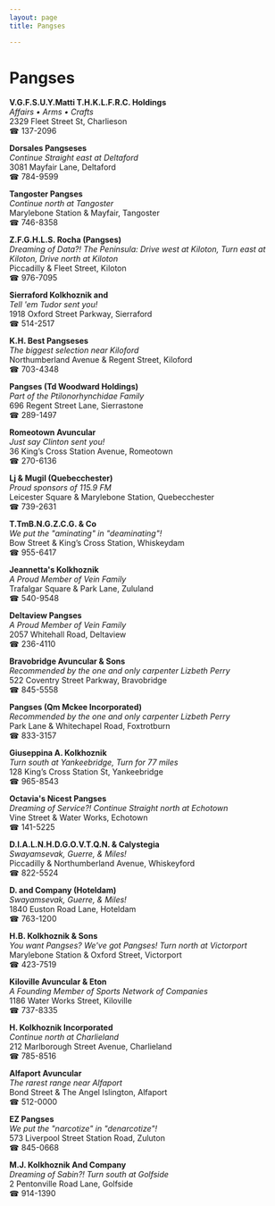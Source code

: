 ```yaml
---
layout: page 
title: Pangses

---
```



# Pangses


 **V.G.F.S.U.Y.Matti T.H.K.L.F.R.C. Holdings**  
_Affairs • Arms • Crafts_  
2329 Fleet Street St, Charlieson  
☎ 137-2096

**Dorsales Pangseses**  
_Continue Straight east at Deltaford_  
3081 Mayfair Lane, Deltaford  
☎ 784-9599

**Tangoster Pangses**  
_Continue north at Tangoster_  
Marylebone Station & Mayfair, Tangoster  
☎ 746-8358

**Z.F.G.H.L.S. Rocha (Pangses)**  
_Dreaming of Data?! 
The Peninsula: Drive west at Kiloton, Turn east at Kiloton, Drive north at Kiloton_  
Piccadilly & Fleet Street, Kiloton  
☎ 976-7095

**Sierraford Kolkhoznik and**  
_Tell 'em Tudor sent you!_  
1918 Oxford Street Parkway, Sierraford  
☎ 514-2517

**K.H. Best Pangseses**  
_The biggest selection near Kiloford_  
Northumberland Avenue & Regent Street, Kiloford  
☎ 703-4348

**Pangses (Td Woodward Holdings)**  
_Part of the Ptilonorhynchidae Family_  
696 Regent Street Lane, Sierrastone  
☎ 289-1497

**Romeotown Avuncular**  
_Just say Clinton sent you!_  
36 King’s Cross Station Avenue, Romeotown  
☎ 270-6136

**Lj & Mugil (Quebecchester)**  
_Proud sponsors of 115.9 FM_  
Leicester Square & Marylebone Station, Quebecchester  
☎ 739-2631

**T.TmB.N.G.Z.C.G. & Co**  
_We put the "aminating" in "deaminating"!_  
Bow Street & King’s Cross Station, Whiskeydam  
☎ 955-6417

**Jeannetta's Kolkhoznik**  
_A Proud Member of Vein Family_  
Trafalgar Square & Park Lane, Zululand  
☎ 540-9548

**Deltaview Pangses**  
_A Proud Member of Vein Family_  
2057 Whitehall Road, Deltaview  
☎ 236-4110

**Bravobridge Avuncular & Sons**  
_Recommended by the one and only carpenter Lizbeth Perry_  
522 Coventry Street Parkway, Bravobridge  
☎ 845-5558

**Pangses (Qm Mckee Incorporated)**  
_Recommended by the one and only carpenter Lizbeth Perry_  
Park Lane & Whitechapel Road, Foxtrotburn  
☎ 833-3157

**Giuseppina A. Kolkhoznik**  
_Turn south at Yankeebridge, Turn for 77 miles_  
128 King’s Cross Station St, Yankeebridge  
☎ 965-8543

**Octavia's Nicest Pangses**  
_Dreaming of Service?! 
Continue Straight north at Echotown_  
Vine Street & Water Works, Echotown  
☎ 141-5225

**D.I.A.L.N.H.D.G.O.V.T.Q.N. & Calystegia**  
_Swayamsevak, Guerre, & Miles!_  
Piccadilly & Northumberland Avenue, Whiskeyford  
☎ 822-5524

**D. and Company (Hoteldam)**  
_Swayamsevak, Guerre, & Miles!_  
1840 Euston Road Lane, Hoteldam  
☎ 763-1200

**H.B. Kolkhoznik & Sons**  
_You want Pangses? We've got Pangses! 
Turn north at Victorport_  
Marylebone Station & Oxford Street, Victorport  
☎ 423-7519

**Kiloville Avuncular & Eton**  
_A Founding Member of Sports Network of Companies_  
1186 Water Works Street, Kiloville  
☎ 737-8335

**H. Kolkhoznik Incorporated**  
_Continue north at Charlieland_  
212 Marlborough Street Avenue, Charlieland  
☎ 785-8516

**Alfaport Avuncular**  
_The rarest range near Alfaport_  
Bond Street & The Angel Islington, Alfaport  
☎ 512-0000

**EZ Pangses**  
_We put the "narcotize" in "denarcotize"!_  
573 Liverpool Street Station Road, Zuluton  
☎ 845-0668

**M.J. Kolkhoznik And Company**  
_Dreaming of Sabin?! 
Turn south at Golfside_  
2 Pentonville Road Lane, Golfside  
☎ 914-1390

